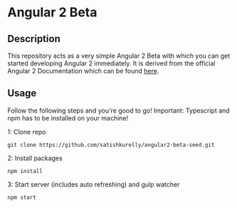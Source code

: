 # Angular 2 Beta

## Description
This repository acts as a very simple Angular 2 Beta with which you can get started developing Angular 2 immediately.
It is derived from the official Angular 2 Documentation which can be found [here](https://angular.io/docs/ts/latest/quickstart.html).
## Usage
Follow the following steps and you're good to go! Important: Typescript and npm has to be installed on your machine!

1: Clone repo
```
git clone https://github.com/satishkurelly/angular2-beta-seed.git
```
2: Install packages
```
npm install
```
3: Start server (includes auto refreshing) and gulp watcher
```
npm start
```
